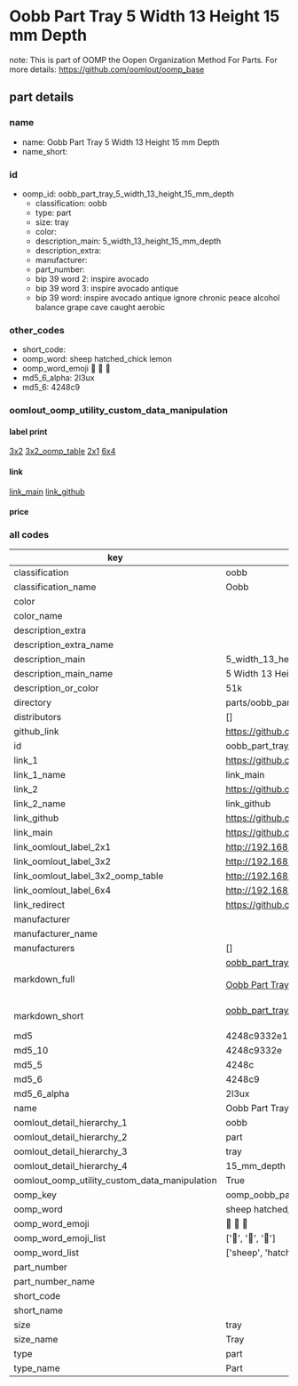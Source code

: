 # Oobb Part Tray 5 Width 13 Height 15 mm Depth  

note: This is part of OOMP the Oopen Organization Method For Parts. For more details: https://github.com/oomlout/oomp_base

##  part details
  







### name
* name: Oobb Part Tray 5 Width 13 Height 15 mm Depth
* name_short: 
### id
* oomp_id: oobb_part_tray_5_width_13_height_15_mm_depth
  * classification: oobb
  * type: part
  * size: tray
  * color: 
  * description_main: 5_width_13_height_15_mm_depth
  * description_extra: 
  * manufacturer: 
  * part_number: 
  * bip 39 word 2: inspire avocado
  * bip 39 word 3: inspire avocado antique
  * bip 39 word: inspire avocado antique ignore chronic peace alcohol balance grape cave caught aerobic

### other_codes
* short_code: 
* oomp_word: sheep hatched_chick lemon
* oomp_word_emoji :sheep: :hatched_chick: :lemon:
* md5_6_alpha: 2l3ux
* md5_6: 4248c9






### oomlout_oomp_utility_custom_data_manipulation
#### label print
[3x2](http://192.168.1.245:1112/?label=oomp%202l3ux)
[3x2_oomp_table](http://192.168.1.108:1112/?label=oomp%202l3ux)
[2x1](http://192.168.1.242:1112/?label=oomp%202l3ux)
[6x4](http://192.168.1.55:1112/?label=oomp%202l3ux)    

#### link

[link_main](https://github.com/oomlout/oomlout_oomp_version_1_messy/tree/main/parts/oobb_part_tray_5_width_13_height_15_mm_depth) [link_github](https://github.com/oomlout/oomlout_oomp_version_1_messy/tree/main/parts/oobb_part_tray_5_width_13_height_15_mm_depth)                             

#### price







### all codes 
| key | value |  
| --- | --- |  
| classification | oobb |  
| classification_name | Oobb |  
| color |  |  
| color_name |  |  
| description_extra |  |  
| description_extra_name |  |  
| description_main | 5_width_13_height_15_mm_depth |  
| description_main_name | 5 Width 13 Height 15 mm Depth |  
| description_or_color | 51k |  
| directory | parts/oobb_part_tray_5_width_13_height_15_mm_depth |  
| distributors | [] |  
| github_link | https://github.com/oomlout/oomlout_oomp_part_src/tree/main/parts/oobb_part_tray_5_width_13_height_15_mm_depth |  
| id | oobb_part_tray_5_width_13_height_15_mm_depth |  
| link_1 | https://github.com/oomlout/oomlout_oomp_version_1_messy/tree/main/parts/oobb_part_tray_5_width_13_height_15_mm_depth |  
| link_1_name | link_main |  
| link_2 | https://github.com/oomlout/oomlout_oomp_version_1_messy/tree/main/parts/oobb_part_tray_5_width_13_height_15_mm_depth |  
| link_2_name | link_github |  
| link_github | https://github.com/oomlout/oomlout_oomp_version_1_messy/tree/main/parts/oobb_part_tray_5_width_13_height_15_mm_depth |  
| link_main | https://github.com/oomlout/oomlout_oomp_version_1_messy/tree/main/parts/oobb_part_tray_5_width_13_height_15_mm_depth |  
| link_oomlout_label_2x1 | http://192.168.1.242:1112/?label=oomp%202l3ux |  
| link_oomlout_label_3x2 | http://192.168.1.245:1112/?label=oomp%202l3ux |  
| link_oomlout_label_3x2_oomp_table | http://192.168.1.108:1112/?label=oomp%202l3ux |  
| link_oomlout_label_6x4 | http://192.168.1.55:1112/?label=oomp%202l3ux |  
| link_redirect | https://github.com/oomlout/oomlout_oomp_version_1_messy/tree/main/parts/oobb_part_tray_5_width_13_height_15_mm_depth |  
| manufacturer |  |  
| manufacturer_name |  |  
| manufacturers | [] |  
| markdown_full | [oobb_part_tray_5_width_13_height_15_mm_depth](none)<br>[](none)<br>[Oobb Part Tray 5 Width 13 Height 15 Mm Depth](none)<br><br> |  
| markdown_short | [oobb_part_tray_5_width_13_height_15_mm_depth](none)<br><br> |  
| md5 | 4248c9332e11a0c28714370c13c3fbaa |  
| md5_10 | 4248c9332e |  
| md5_5 | 4248c |  
| md5_6 | 4248c9 |  
| md5_6_alpha | 2l3ux |  
| name | Oobb Part Tray 5 Width 13 Height 15 mm Depth |  
| oomlout_detail_hierarchy_1 | oobb |  
| oomlout_detail_hierarchy_2 | part |  
| oomlout_detail_hierarchy_3 | tray |  
| oomlout_detail_hierarchy_4 | 15_mm_depth |  
| oomlout_oomp_utility_custom_data_manipulation | True |  
| oomp_key | oomp_oobb_part_tray_5_width_13_height_15_mm_depth |  
| oomp_word | sheep hatched_chick lemon |  
| oomp_word_emoji | :sheep: :hatched_chick: :lemon: |  
| oomp_word_emoji_list | [':sheep:', ':hatched_chick:', ':lemon:'] |  
| oomp_word_list | ['sheep', 'hatched_chick', 'lemon'] |  
| part_number |  |  
| part_number_name |  |  
| short_code |  |  
| short_name |  |  
| size | tray |  
| size_name | Tray |  
| type | part |  
| type_name | Part |  
